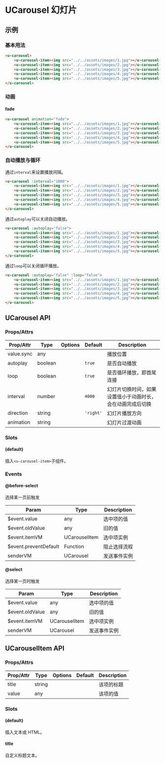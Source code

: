 <!-- 该 README.md 根据 api.yaml 和 docs/*.md 自动生成，为了方便在 GitHub 和 NPM 上查阅。如需修改，请查看源文件 -->

# UCarousel 幻灯片

## 示例
### 基本用法

``` html
<u-carousel>
    <u-carousel-item><img src="../../assets/images/1.jpg"></u-carousel-item>
    <u-carousel-item><img src="../../assets/images/2.jpg"></u-carousel-item>
    <u-carousel-item><img src="../../assets/images/3.jpg"></u-carousel-item>
    <u-carousel-item><img src="../../assets/images/4.jpg"></u-carousel-item>
    <u-carousel-item><img src="../../assets/images/5.jpg"></u-carousel-item>
</u-carousel>
```

### 动画
#### fade
``` html
<u-carousel animation="fade">
    <u-carousel-item><img src="../../assets/images/1.jpg"></u-carousel-item>
    <u-carousel-item><img src="../../assets/images/2.jpg"></u-carousel-item>
    <u-carousel-item><img src="../../assets/images/3.jpg"></u-carousel-item>
    <u-carousel-item><img src="../../assets/images/4.jpg"></u-carousel-item>
    <u-carousel-item><img src="../../assets/images/5.jpg"></u-carousel-item>
</u-carousel>
```

### 自动播放与循环

通过`interval`来设置播放间隔。

``` html
<u-carousel :interval="1000">
    <u-carousel-item><img src="../../assets/images/1.jpg"></u-carousel-item>
    <u-carousel-item><img src="../../assets/images/2.jpg"></u-carousel-item>
    <u-carousel-item><img src="../../assets/images/3.jpg"></u-carousel-item>
    <u-carousel-item><img src="../../assets/images/4.jpg"></u-carousel-item>
    <u-carousel-item><img src="../../assets/images/5.jpg"></u-carousel-item>
</u-carousel>
```

通过`autoplay`可以关闭自动播放。

``` html
<u-carousel :autoplay="false">
    <u-carousel-item><img src="../../assets/images/1.jpg"></u-carousel-item>
    <u-carousel-item><img src="../../assets/images/2.jpg"></u-carousel-item>
    <u-carousel-item><img src="../../assets/images/3.jpg"></u-carousel-item>
    <u-carousel-item><img src="../../assets/images/4.jpg"></u-carousel-item>
    <u-carousel-item><img src="../../assets/images/5.jpg"></u-carousel-item>
</u-carousel>
```

通过`loop`可以关闭循环播放。

``` html
<u-carousel :autoplay="false" :loop="false">
    <u-carousel-item><img src="../../assets/images/1.jpg"></u-carousel-item>
    <u-carousel-item><img src="../../assets/images/2.jpg"></u-carousel-item>
    <u-carousel-item><img src="../../assets/images/3.jpg"></u-carousel-item>
    <u-carousel-item><img src="../../assets/images/4.jpg"></u-carousel-item>
    <u-carousel-item><img src="../../assets/images/5.jpg"></u-carousel-item>
</u-carousel>
```

## UCarousel API
### Props/Attrs

| Prop/Attr | Type | Options | Default | Description |
| --------- | ---- | ------- | ------- | ----------- |
| value.sync | any |  |  | 播放位置 |
| autoplay | boolean |  | `true` | 是否自动播放 |
| loop | boolean |  | `true` | 是否循环播放，即首尾连接 |
| interval | number |  | `4000` | 幻灯片切换时间，如果设置值小于动画时长，会在动画完成后切换 |
| direction | string |  | `'right'` | 幻灯片播放方向 |
| animation | string |  |  | 幻灯片过渡动画 |

### Slots

#### (default)

插入`<u-carousel-item>`子组件。

### Events

#### @before-select

选择某一页前触发

| Param | Type | Description |
| ----- | ---- | ----------- |
| $event.value | any | 选中项的值 |
| $event.oldValue | any | 旧的值 |
| $event.itemVM | UCarouselItem | 选中项实例 |
| $event.preventDefault | Function | 阻止选择流程 |
| senderVM | UCarousel | 发送事件实例 |

#### @select

选择某一页时触发

| Param | Type | Description |
| ----- | ---- | ----------- |
| $event.value | any | 选中项的值 |
| $event.oldValue | any | 旧的值 |
| $event.itemVM | UCarouselItem | 选中项实例 |
| senderVM | UCarousel | 发送事件实例 |

## UCarouselItem API
### Props/Attrs

| Prop/Attr | Type | Options | Default | Description |
| --------- | ---- | ------- | ------- | ----------- |
| title | string |  |  | 该项的标题 |
| value | any |  |  | 该项的值 |

### Slots

#### (default)

插入文本或 HTML。

#### title

自定义标题文本。
